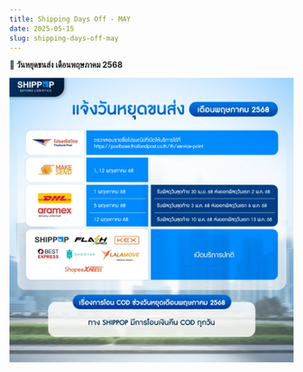 ```yaml
---
title: Shipping Days Off - MAY
date: 2025-05-15
slug: shipping-days-off-may
---
```


**🚚 วันหยุดขนส่ง เดือนพฤษภาคม 2568**

<!-- truncate -->

![day off-may](./img/sp-may.jpg)